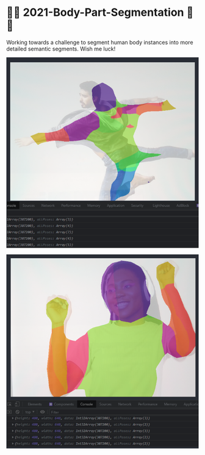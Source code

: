 # 💪🦶 2021-Body-Part-Segmentation 🦵🧠
Working towards a challenge to segment human body instances into more detailed semantic segments. 
Wish me luck!

![Real time body segmentation test1](https://github.com/Coding-Forest/2021-Body-Part-Segmentation/blob/main/00%20Fundamentals/bodySeg1.png)

![Real time body segmentation test2](https://github.com/Coding-Forest/2021-Body-Part-Segmentation/blob/main/00%20Fundamentals/bodySeg2.png)
